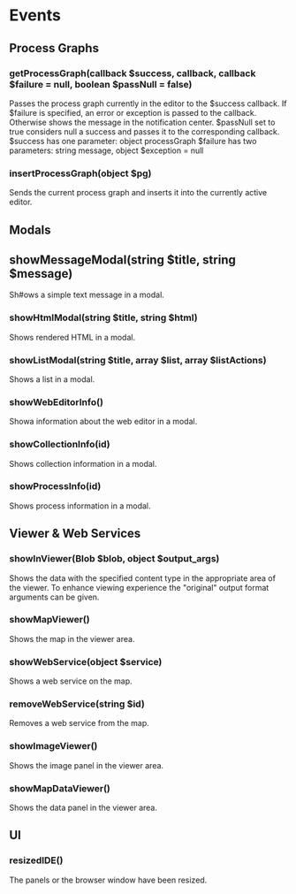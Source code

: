 # Events

## Process Graphs

### getProcessGraph(callback $success, callback, callback $failure = null, boolean $passNull = false)
Passes the process graph currently in the editor to the $success callback. If $failure is specified, an error or exception is passed to the callback. Otherwise shows the message in the notification center. $passNull set to true considers null a success and passes it to the corresponding callback.
$success has one parameter: object processGraph
$failure has two parameters: string message, object $exception = null

### insertProcessGraph(object $pg)
Sends the current process graph and inserts it into the currently active editor.

## Modals

## showMessageModal(string $title, string $message)
Sh#ows a simple text message in a modal.

### showHtmlModal(string $title, string $html)
Shows rendered HTML in a modal.

### showListModal(string $title, array $list, array $listActions)
Shows a list in a modal.

### showWebEditorInfo()
Showa information about the web editor in a modal.

### showCollectionInfo(id)
Shows collection information in a modal.

### showProcessInfo(id)
Shows process information in a modal.

## Viewer & Web Services

### showInViewer(Blob $blob, object $output_args)
Shows the data with the specified content type in the appropriate area of the viewer.
To enhance viewing experience the "original" output format arguments can be given.

### showMapViewer()
Shows the map in the viewer area.

### showWebService(object $service)
Shows a web service on the map.

### removeWebService(string $id)
Removes a web service from the map.

### showImageViewer()
Shows the image panel in the viewer area.

### showMapDataViewer()
Shows the data panel in the viewer area.

## UI

### resizedIDE()
The panels or the browser window have been resized.